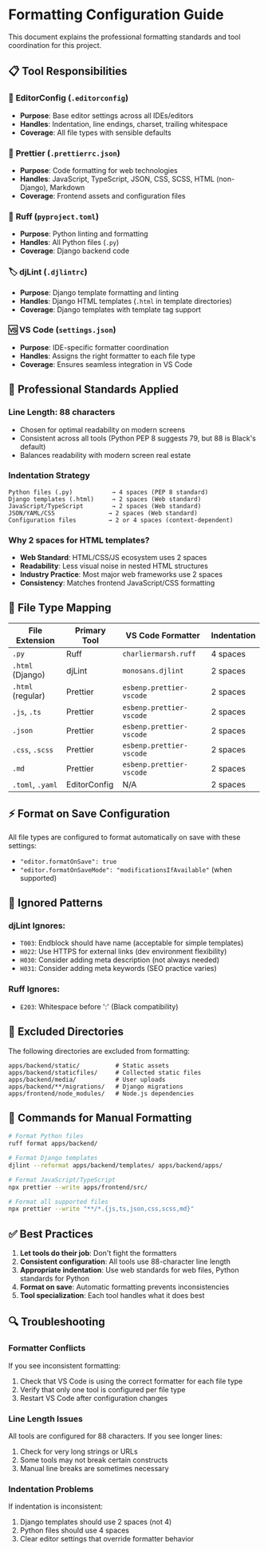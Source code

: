 # Formatting Configuration Guide

This document explains the professional formatting standards and tool coordination for this project.

## 📋 Tool Responsibilities

### 🔧 **EditorConfig (`.editorconfig`)**

-   **Purpose**: Base editor settings across all IDEs/editors
-   **Handles**: Indentation, line endings, charset, trailing whitespace
-   **Coverage**: All file types with sensible defaults

### 🎨 **Prettier (`.prettierrc.json`)**

-   **Purpose**: Code formatting for web technologies
-   **Handles**: JavaScript, TypeScript, JSON, CSS, SCSS, HTML (non-Django), Markdown
-   **Coverage**: Frontend assets and configuration files

### 🐍 **Ruff (`pyproject.toml`)**

-   **Purpose**: Python linting and formatting
-   **Handles**: All Python files (`.py`)
-   **Coverage**: Django backend code

### 🏷️ **djLint (`.djlintrc`)**

-   **Purpose**: Django template formatting and linting
-   **Handles**: Django HTML templates (`.html` in template directories)
-   **Coverage**: Django templates with template tag support

### 🆚 **VS Code (`settings.json`)**

-   **Purpose**: IDE-specific formatter coordination
-   **Handles**: Assigns the right formatter to each file type
-   **Coverage**: Ensures seamless integration in VS Code

## 📏 Professional Standards Applied

### **Line Length: 88 characters**

-   Chosen for optimal readability on modern screens
-   Consistent across all tools (Python PEP 8 suggests 79, but 88 is Black's default)
-   Balances readability with modern screen real estate

### **Indentation Strategy**

```
Python files (.py)           → 4 spaces (PEP 8 standard)
Django templates (.html)     → 2 spaces (Web standard)
JavaScript/TypeScript        → 2 spaces (Web standard)
JSON/YAML/CSS               → 2 spaces (Web standard)
Configuration files         → 2 or 4 spaces (context-dependent)
```

### **Why 2 spaces for HTML templates?**

-   **Web Standard**: HTML/CSS/JS ecosystem uses 2 spaces
-   **Readability**: Less visual noise in nested HTML structures
-   **Industry Practice**: Most major web frameworks use 2 spaces
-   **Consistency**: Matches frontend JavaScript/CSS formatting

## 🔄 File Type Mapping

| File Extension    | Primary Tool | VS Code Formatter        | Indentation |
| ----------------- | ------------ | ------------------------ | ----------- |
| `.py`             | Ruff         | `charliermarsh.ruff`     | 4 spaces    |
| `.html` (Django)  | djLint       | `monosans.djlint`        | 2 spaces    |
| `.html` (regular) | Prettier     | `esbenp.prettier-vscode` | 2 spaces    |
| `.js`, `.ts`      | Prettier     | `esbenp.prettier-vscode` | 2 spaces    |
| `.json`           | Prettier     | `esbenp.prettier-vscode` | 2 spaces    |
| `.css`, `.scss`   | Prettier     | `esbenp.prettier-vscode` | 2 spaces    |
| `.md`             | Prettier     | `esbenp.prettier-vscode` | 2 spaces    |
| `.toml`, `.yaml`  | EditorConfig | N/A                      | 2 spaces    |

## ⚡ Format on Save Configuration

All file types are configured to format automatically on save with these settings:

-   `"editor.formatOnSave": true`
-   `"editor.formatOnSaveMode": "modificationsIfAvailable"` (when supported)

## 🚫 Ignored Patterns

### djLint Ignores:

-   `T003`: Endblock should have name (acceptable for simple templates)
-   `H022`: Use HTTPS for external links (dev environment flexibility)
-   `H030`: Consider adding meta description (not always needed)
-   `H031`: Consider adding meta keywords (SEO practice varies)

### Ruff Ignores:

-   `E203`: Whitespace before ':' (Black compatibility)

## 📁 Excluded Directories

The following directories are excluded from formatting:

```
apps/backend/static/          # Static assets
apps/backend/staticfiles/     # Collected static files
apps/backend/media/           # User uploads
apps/backend/**/migrations/   # Django migrations
apps/frontend/node_modules/   # Node.js dependencies
```

## 🔧 Commands for Manual Formatting

```bash
# Format Python files
ruff format apps/backend/

# Format Django templates
djlint --reformat apps/backend/templates/ apps/backend/apps/

# Format JavaScript/TypeScript
npx prettier --write apps/frontend/src/

# Format all supported files
npx prettier --write "**/*.{js,ts,json,css,scss,md}"
```

## ✅ Best Practices

1. **Let tools do their job**: Don't fight the formatters
2. **Consistent configuration**: All tools use 88-character line length
3. **Appropriate indentation**: Use web standards for web files, Python standards for Python
4. **Format on save**: Automatic formatting prevents inconsistencies
5. **Tool specialization**: Each tool handles what it does best

## 🔍 Troubleshooting

### **Formatter Conflicts**

If you see inconsistent formatting:

1. Check that VS Code is using the correct formatter for each file type
2. Verify that only one tool is configured per file type
3. Restart VS Code after configuration changes

### **Line Length Issues**

All tools are configured for 88 characters. If you see longer lines:

1. Check for very long strings or URLs
2. Some tools may not break certain constructs
3. Manual line breaks are sometimes necessary

### **Indentation Problems**

If indentation is inconsistent:

1. Django templates should use 2 spaces (not 4)
2. Python files should use 4 spaces
3. Clear editor settings that override formatter behavior
